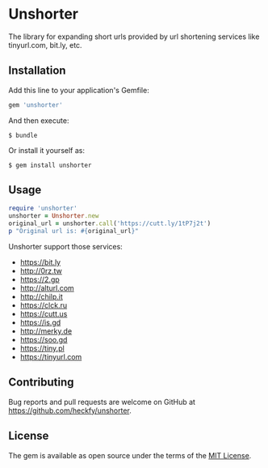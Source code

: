 # Unshorter

The library for expanding short urls provided by url shortening services like tinyurl.com, bit.ly, etc.

## Installation

Add this line to your application's Gemfile:

```ruby
gem 'unshorter'
```

And then execute:

    $ bundle

Or install it yourself as:

    $ gem install unshorter

## Usage
```ruby
require 'unshorter'
unshorter = Unshorter.new
original_url = unshorter.call('https://cutt.ly/1tP7j2t')
p "Original url is: #{original_url}"
```

Unshorter support those services:

 - https://bit.ly
 - http://0rz.tw
 - https://2.gp
 - http://alturl.com
 - http://chilp.it
 - https://clck.ru
 - https://cutt.us
 - https://is.gd
 - http://merky.de
 - https://soo.gd
 - https://tiny.pl
 - https://tinyurl.com

## Contributing

Bug reports and pull requests are welcome on GitHub at https://github.com/heckfy/unshorter.

## License

The gem is available as open source under the terms of the [MIT License](https://opensource.org/licenses/MIT).
